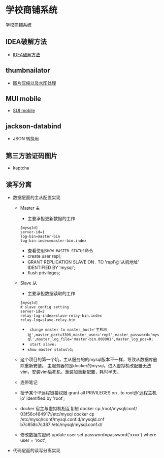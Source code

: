 # 学校商铺系统
学校商铺系统

## IDEA破解方法
- [IDEA破解方法](https://shimo.im/docs/9pJJRJPr6thtPxJd/read)

## thumbnailator
- [图片压缩以及水印处理](https://mvnrepository.com/artifact/net.coobird/thumbnailator)

## MUI mobile
- [SUI mobile](https://sui.ctolog.com/)

## jackson-databind
- JSON 转换用

## 第三方验证码图片
- kaptcha

## 读写分离
- 数据层面的主从配置实现
    + Master 主
        * 主要承担更新数据的工作
        ```shall
        [mysqld]
        server-id=1
        log-bin=master-bin
        log-bin-index=master-bin.index
        ```
        * 查看使用`SHOW MASTER STATUS`命令 
        * create user repl;
        *  GRANT REPLICATION SLAVE ON *.* TO 'repl'@'从机地址' IDENTIFIED BY 'mysql';
        *  flush privileges;
    + Slave 从
        * 主要承担数据读取的工作
        ```shall
        [mysqld]
        # slave config setting
        server-id=2
        relay-log-index=slave-relay-bin.index
        relay-log=slave-relay-bin
        ```
        *  ` change master to master_host='主机地址',master_port=3306,master_user='repl',master_password='mysql',master_log_file='master-bin.000001',master_log_pos=0;`
        * ` start slave;`
        * `show master status\G;`
     + 这个项目的第一个坑，主从服务的的mysql版本不一样，导致从数据库删除重新安装。
     主服务器的是docker的mysql，进入虚拟机改配置无法vim，安装vim后死机。重装加重新配置，耗时半天。
     + 连带笔记
     + 授予某个IP远程链接权限
     grant all PRIVILEGES on *.* to root@'远程主机ip'  identified by 'root';
     
     + docker 宿主与虚拟机相互复制
     docker cp /root/mysql/conf/ 03f56c464917:/etc/mysql
     docker cp /etc/mysql/conf/mysql.conf.d/mysqld.cnf b7c958c7c387:/etc/mysql/mysql.conf.d/ 
     
     + 修改数据库密码
     update user set password=password('xxxx') where user = 'root';
     
- 代码层面的读写分离实现

